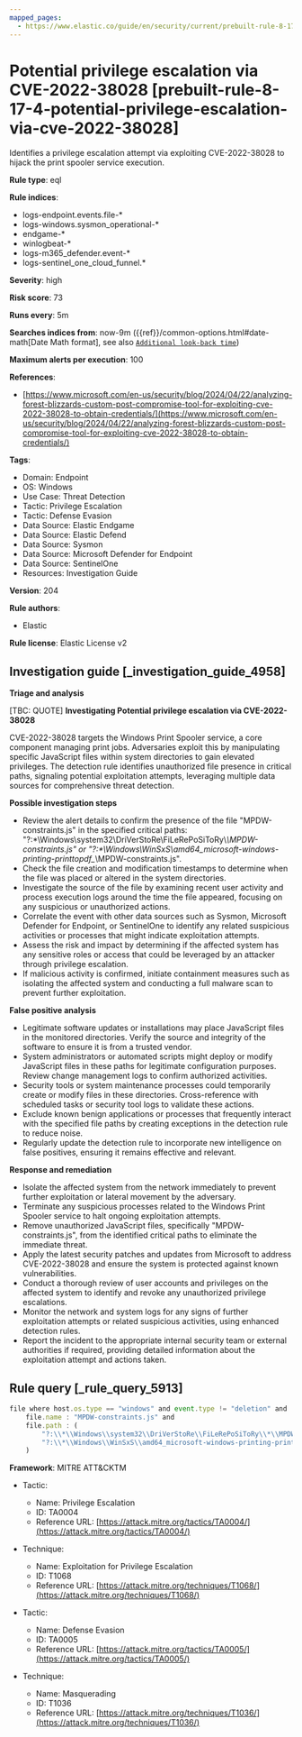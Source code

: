 ```yaml
---
mapped_pages:
  - https://www.elastic.co/guide/en/security/current/prebuilt-rule-8-17-4-potential-privilege-escalation-via-cve-2022-38028.html
---
```


# Potential privilege escalation via CVE-2022-38028 [prebuilt-rule-8-17-4-potential-privilege-escalation-via-cve-2022-38028]

Identifies a privilege escalation attempt via exploiting CVE-2022-38028 to hijack the print spooler service execution.

**Rule type**: eql

**Rule indices**:

* logs-endpoint.events.file-*
* logs-windows.sysmon_operational-*
* endgame-*
* winlogbeat-*
* logs-m365_defender.event-*
* logs-sentinel_one_cloud_funnel.*

**Severity**: high

**Risk score**: 73

**Runs every**: 5m

**Searches indices from**: now-9m ({{ref}}/common-options.html#date-math[Date Math format], see also [`Additional look-back time`](docs-content://solutions/security/detect-and-alert/create-detection-rule.md#rule-schedule))

**Maximum alerts per execution**: 100

**References**:

* [https://www.microsoft.com/en-us/security/blog/2024/04/22/analyzing-forest-blizzards-custom-post-compromise-tool-for-exploiting-cve-2022-38028-to-obtain-credentials/](https://www.microsoft.com/en-us/security/blog/2024/04/22/analyzing-forest-blizzards-custom-post-compromise-tool-for-exploiting-cve-2022-38028-to-obtain-credentials/)

**Tags**:

* Domain: Endpoint
* OS: Windows
* Use Case: Threat Detection
* Tactic: Privilege Escalation
* Tactic: Defense Evasion
* Data Source: Elastic Endgame
* Data Source: Elastic Defend
* Data Source: Sysmon
* Data Source: Microsoft Defender for Endpoint
* Data Source: SentinelOne
* Resources: Investigation Guide

**Version**: 204

**Rule authors**:

* Elastic

**Rule license**: Elastic License v2

## Investigation guide [_investigation_guide_4958]

**Triage and analysis**

[TBC: QUOTE]
**Investigating Potential privilege escalation via CVE-2022-38028**

CVE-2022-38028 targets the Windows Print Spooler service, a core component managing print jobs. Adversaries exploit this by manipulating specific JavaScript files within system directories to gain elevated privileges. The detection rule identifies unauthorized file presence in critical paths, signaling potential exploitation attempts, leveraging multiple data sources for comprehensive threat detection.

**Possible investigation steps**

* Review the alert details to confirm the presence of the file "MPDW-constraints.js" in the specified critical paths: "?:\*\\Windows\\system32\\DriVerStoRe\\FiLeRePoSiToRy\\*\\MPDW-constraints.js" or "?:\*\\Windows\\WinSxS\\amd64_microsoft-windows-printing-printtopdf_*\\MPDW-constraints.js".
* Check the file creation and modification timestamps to determine when the file was placed or altered in the system directories.
* Investigate the source of the file by examining recent user activity and process execution logs around the time the file appeared, focusing on any suspicious or unauthorized actions.
* Correlate the event with other data sources such as Sysmon, Microsoft Defender for Endpoint, or SentinelOne to identify any related suspicious activities or processes that might indicate exploitation attempts.
* Assess the risk and impact by determining if the affected system has any sensitive roles or access that could be leveraged by an attacker through privilege escalation.
* If malicious activity is confirmed, initiate containment measures such as isolating the affected system and conducting a full malware scan to prevent further exploitation.

**False positive analysis**

* Legitimate software updates or installations may place JavaScript files in the monitored directories. Verify the source and integrity of the software to ensure it is from a trusted vendor.
* System administrators or automated scripts might deploy or modify JavaScript files in these paths for legitimate configuration purposes. Review change management logs to confirm authorized activities.
* Security tools or system maintenance processes could temporarily create or modify files in these directories. Cross-reference with scheduled tasks or security tool logs to validate these actions.
* Exclude known benign applications or processes that frequently interact with the specified file paths by creating exceptions in the detection rule to reduce noise.
* Regularly update the detection rule to incorporate new intelligence on false positives, ensuring it remains effective and relevant.

**Response and remediation**

* Isolate the affected system from the network immediately to prevent further exploitation or lateral movement by the adversary.
* Terminate any suspicious processes related to the Windows Print Spooler service to halt ongoing exploitation attempts.
* Remove unauthorized JavaScript files, specifically "MPDW-constraints.js", from the identified critical paths to eliminate the immediate threat.
* Apply the latest security patches and updates from Microsoft to address CVE-2022-38028 and ensure the system is protected against known vulnerabilities.
* Conduct a thorough review of user accounts and privileges on the affected system to identify and revoke any unauthorized privilege escalations.
* Monitor the network and system logs for any signs of further exploitation attempts or related suspicious activities, using enhanced detection rules.
* Report the incident to the appropriate internal security team or external authorities if required, providing detailed information about the exploitation attempt and actions taken.


## Rule query [_rule_query_5913]

```js
file where host.os.type == "windows" and event.type != "deletion" and
    file.name : "MPDW-constraints.js" and
    file.path : (
        "?:\\*\\Windows\\system32\\DriVerStoRe\\FiLeRePoSiToRy\\*\\MPDW-constraints.js",
        "?:\\*\\Windows\\WinSxS\\amd64_microsoft-windows-printing-printtopdf_*\\MPDW-constraints.js"
    )
```

**Framework**: MITRE ATT&CKTM

* Tactic:

    * Name: Privilege Escalation
    * ID: TA0004
    * Reference URL: [https://attack.mitre.org/tactics/TA0004/](https://attack.mitre.org/tactics/TA0004/)

* Technique:

    * Name: Exploitation for Privilege Escalation
    * ID: T1068
    * Reference URL: [https://attack.mitre.org/techniques/T1068/](https://attack.mitre.org/techniques/T1068/)

* Tactic:

    * Name: Defense Evasion
    * ID: TA0005
    * Reference URL: [https://attack.mitre.org/tactics/TA0005/](https://attack.mitre.org/tactics/TA0005/)

* Technique:

    * Name: Masquerading
    * ID: T1036
    * Reference URL: [https://attack.mitre.org/techniques/T1036/](https://attack.mitre.org/techniques/T1036/)



